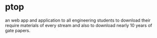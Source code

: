 # ptop
an web app and application to all engineering students to download their require materials of every stream and also to download nearly 10 years of gate papers.
